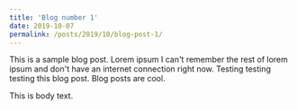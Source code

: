```yaml
---
title: 'Blog number 1'
date: 2019-10-07
permalink: /posts/2019/10/blog-post-1/
---
```


This is a sample blog post. Lorem ipsum I can't remember the rest of lorem ipsum and don't have an internet connection right now. Testing testing testing this blog post. Blog posts are cool.

This is body text. 

